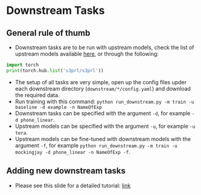 # Downstream Tasks

## General rule of thumb
* Downstream tasks are to be run with upstream models, check the list of upstream models available [here](https://github.com/s3prl/s3prl/tree/master/upstream#upstream-models), or through the following:
```python
import torch
print(torch.hub.list('s3prl/s3prl'))
```
* The setup of all tasks are very simple, open up the config files upder each downstream directory (`downstream/*/config.yaml`) and download the required data.
* Run training with this command: `python run_downstream.py -m train -u baseline -d example -n NameOfExp`
* Downstream tasks can be specified with the argument `-d`, for example `-d phone_linear`.
* Upstream models can be specified with the argument `-u`, for example `-u tera`.
* Upstream models can be fine-tuned with downstream models with the argument `-f`, for example `python run_downstream.py -m train -u mockingjay -d phone_linear -n NameOfExp -f`.

## Adding new downstream tasks
* Please see this slide for a detailed tutorial: [link](https://docs.google.com/presentation/d/1QRau3NyuHM6KXa8j6Jnw_deFH6Y7s9_kO-_VjeS5LZs/edit?usp=sharing)
